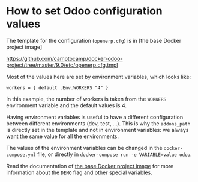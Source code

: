 # How to set Odoo configuration values

The template for the configuration (`openerp.cfg`) is in [the base Docker project image]

https://github.com/camptocamp/docker-odoo-project/tree/master/9.0/etc/openerp.cfg.tmpl


Most of the values here are set by environment variables, which looks like:

```
workers = { default .Env.WORKERS "4" }
```

In this example, the number of workers is taken from the `WORKERS` environment
variable and the default values is 4.

Having environment variables is useful to have a different configuration
between different environments (dev, test, ...). This is why the `addons_path`
is directly set in the template and not in environment variables: we always
want the same value for all the environments.

The values of the environment variables can be changed in the
`docker-compose.yml` file, or directly in `docker-compose run -e VARIABLE=value
odoo`.

Read the documentation of [the base Docker project
image](https://github.com/camptocamp/docker-odoo-project) for more information
about the `DEMO` flag and other special variables.
